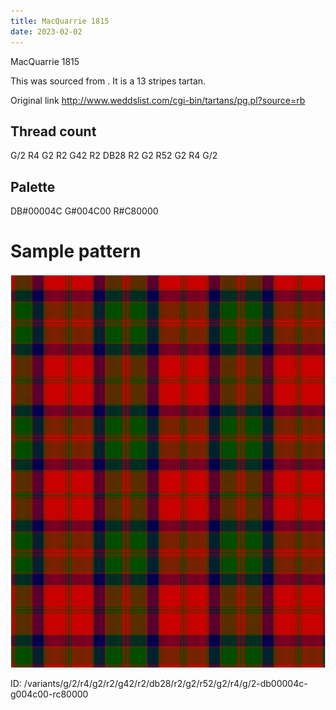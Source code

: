 ```yaml
---
title: MacQuarrie 1815
date: 2023-02-02
---
```

MacQuarrie 1815

This was sourced from <no value>.  It is a 13 stripes tartan.

Original link http://www.weddslist.com/cgi-bin/tartans/pg.pl?source=rb

## Thread count
G/2 R4 G2 R2 G42 R2 DB28 R2 G2 R52 G2 R4 G/2

## Palette
DB#00004C G#004C00 R#C80000

# Sample pattern

![Tartan detail](tartan.png "G/2 R4 G2 R2 G42 R2 DB28 R2 G2 R52 G2 R4 G/2 tartan")

ID: /variants/g/2/r4/g2/r2/g42/r2/db28/r2/g2/r52/g2/r4/g/2-db00004c-g004c00-rc80000